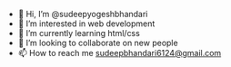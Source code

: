 - 👋 Hi, I’m @sudeepyogeshbhandari
- 👀 I’m interested in web development
- 🌱 I’m currently learning html/css
- 💞️ I’m looking to collaborate on new people
- 📫 How to reach me sudeepbhandari6124@gmail.com


<!---
sudeepyogeshb/sudeepyogeshb is a ✨ special ✨ repository because its `README.md` (this file) appears on your GitHub profile.
You can click the Preview link to take a look at your changes.
--->
